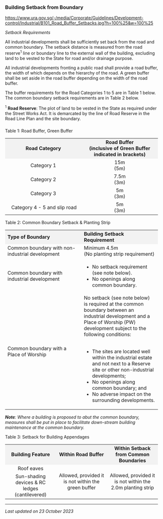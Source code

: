 ### Building Setback from Boundary

<https://www.ura.gov.sg/-/media/Corporate/Guidelines/Development-control/Industrial/B101_Road_Buffer_Setbacks.jpg?h=100%25&w=100%25>

*Setback Requirements*

All industrial developments shall be sufficiently set back from the road
and common boundary. The setback distance is measured from the road
reserve<sup>1</sup> line or boundary line to the external wall of the
building, excluding land to be vested to the State for road and/or
drainage purpose.

All industrial developments fronting a public road shall provide a road
buffer, the width of which depends on the hierarchy of the road. A green
buffer shall be set aside in the road buffer depending on the width of
the road buffer.

The buffer requirements for the Road Categories 1 to 5 are in Table 1
below. The common boundary setback requirements are in Table 2 below.

<sup>1</sup> **Road Reserve**: The plot of land to be vested in the
State as required under the Street Works Act. It is demarcated by the
line of Road Reserve in the Road Line Plan and the site boundary.

### 

<a href="#Table-1" class="collapsible collapsed"
data-toggle="collapse"></a>

Table 1: Road Buffer, Green Buffer

<table>
<colgroup>
<col style="width: 50%" />
<col style="width: 50%" />
</colgroup>
<tbody>
<tr class="odd">
<td
style="text-align: center; width: 50%; vertical-align: middle; background-color: #f2f2f2;"><strong>Road
Category</strong></td>
<td
style="text-align: center; width: 50%; vertical-align: middle; background-color: #f2f2f2;"><strong>Road
Buffer<br />
(inclusive of Green Buffer indicated in brackets)</strong></td>
</tr>
<tr class="even">
<td style="text-align: center; vertical-align: middle;">Category 1</td>
<td style="text-align: center; vertical-align: middle;">15m<br />
(5m)</td>
</tr>
<tr class="odd">
<td style="text-align: center; vertical-align: middle;">Category 2</td>
<td style="text-align: center; vertical-align: middle;">7.5m<br />
(3m)</td>
</tr>
<tr class="even">
<td style="text-align: center; vertical-align: middle;">Category 3</td>
<td style="text-align: center; vertical-align: middle;">5m<br />
(3m)</td>
</tr>
<tr class="odd">
<td style="text-align: center; vertical-align: middle;"> Category 4 - 5
and slip road</td>
<td style="text-align: center; vertical-align: middle;">5m<br />
(3m)</td>
</tr>
</tbody>
</table>

<a href="#Table-2" class="collapsible collapsed"
data-toggle="collapse"></a>

Table 2: Common Boundary Setback & Planting Strip

<table>
<colgroup>
<col style="width: 50%" />
<col style="width: 50%" />
</colgroup>
<tbody>
<tr class="odd">
<td
style="text-align: left; width: 50%; background-color: #f2f2f2;"><strong>Type
of Boundary</strong></td>
<td
style="text-align: left; width: 50%; background-color: #f2f2f2;"><strong>Building
Setback Requirement</strong></td>
</tr>
<tr class="even">
<td style="text-align: left;">Common boundary with non-industrial
development</td>
<td style="text-align: left;">Minimum 4.5m<br />
(No planting strip requirement)</td>
</tr>
<tr class="odd">
<td style="text-align: left;">Common boundary with industrial
development</td>
<td style="text-align: left;"><ul>
<li>No setback requirement (see note below).</li>
<li>No openings along common boundary.</li>
</ul></td>
</tr>
<tr class="even">
<td style="text-align: left;">Common boundary with a Place of
Worship</td>
<td style="text-align: left;">No setback (see note below)  is required
at the common boundary between an industrial development and a Place of
Worship (PW) development subject to the following conditions:<br />
<br />
&#10;<ul>
<li>The sites are located well within the industrial estate and not next
to a Reserve site or other non-industrial developments;</li>
<li>No openings along common boundary; and</li>
<li>No adverse impact on the surrounding developments.</li>
</ul></td>
</tr>
</tbody>
</table>

  

***Note**: Where a building is proposed to abut the common boundary,
measures shall be put in place to facilitate down-stream building
maintenance at the common boundary.*

<a href="#Building-Appendages" class="collapsible collapsed"
data-toggle="collapse"></a>

Table 3: Setback for Building Appendages

<table>
<tbody>
<tr class="odd">
<td
style="text-align: center; background-color: #f2f2f2; width: 33%;"><strong>Building
Feature</strong></td>
<td
style="text-align: center; background-color: #f2f2f2; width: 33%;"><strong>Within
Road Buffer</strong></td>
<td
style="text-align: center; background-color: #f2f2f2; width: 33%;"><strong>Within
Setback from Common Boundaries</strong></td>
</tr>
<tr class="even">
<td style="text-align: center;">Roof eaves</td>
<td rowspan="2" style="text-align: center;">Allowed, provided it is not
within the green buffer</td>
<td rowspan="2" style="text-align: center;">Allowed, provided it is not
within the 2.0m planting strip</td>
</tr>
<tr class="odd">
<td style="text-align: center;">Sun-shading devices &amp; RC ledges
(cantilevered)</td>
</tr>
</tbody>
</table>

------------------------------------------------------------------------

*Last updated on 23 October 2023*
